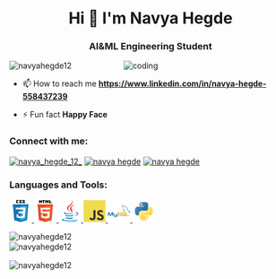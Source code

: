 <h1 align="center">Hi 👋
  I'm Navya Hegde</h1>
<h3 align="center">AI&ML Engineering Student</h3>
<img align="right" alt="coding" width="300" src="https://user-images.githubusercontent.com/102985224/211582827-8fd748d6-9181-4c5f-a620-76168b861a4d.gif">
<p align="left"> <img src="https://komarev.com/ghpvc/?username=navyahegde12&label=Profile%20views&color=0e75b6&style=flat" alt="navyahegde12" /> </p>

- 📫 How to reach me **https://www.linkedin.com/in/navya-hegde-558437239**

- ⚡ Fun fact **Happy Face**

<h3 align="left">Connect with me:</h3>
<p align="left">
<a href="https://twitter.com/navya_hegde_12_" target="blank"><img align="center" src="https://raw.githubusercontent.com/rahuldkjain/github-profile-readme-generator/master/src/images/icons/Social/twitter.svg" alt="navya_hegde_12_" height="30" width="40" /></a>
<a href="https://linkedin.com/in/navya hegde" target="blank"><img align="center" src="https://raw.githubusercontent.com/rahuldkjain/github-profile-readme-generator/master/src/images/icons/Social/linked-in-alt.svg" alt="navya hegde" height="30" width="40" /></a>
<a href="https://instagram.com/_navya.hegde_?utm_source=qr&igshid=MzNlNGNkZWQ4Mg%3D%3D" target="blank"><img align="center" src="https://raw.githubusercontent.com/rahuldkjain/github-profile-readme-generator/master/src/images/icons/Social/instagram.svg" alt="navya hegde" height="30" width="40" /></a>
</p>



<h3 align="left">Languages and Tools:</h3>
<p align="left"> <a href="https://www.w3schools.com/css/" target="_blank" rel="noreferrer"> <img src="https://raw.githubusercontent.com/devicons/devicon/master/icons/css3/css3-original-wordmark.svg" alt="css3" width="40" height="40"/> </a> <a href="https://www.w3.org/html/" target="_blank" rel="noreferrer"> <img src="https://raw.githubusercontent.com/devicons/devicon/master/icons/html5/html5-original-wordmark.svg" alt="html5" width="40" height="40"/> </a> <a href="https://www.java.com" target="_blank" rel="noreferrer"> <img src="https://raw.githubusercontent.com/devicons/devicon/master/icons/java/java-original.svg" alt="java" width="40" height="40"/> </a> <a href="https://developer.mozilla.org/en-US/docs/Web/JavaScript" target="_blank" rel="noreferrer"> <img src="https://raw.githubusercontent.com/devicons/devicon/master/icons/javascript/javascript-original.svg" alt="javascript" width="40" height="40"/> </a> <a href="https://www.mysql.com/" target="_blank" rel="noreferrer"> <img src="https://raw.githubusercontent.com/devicons/devicon/master/icons/mysql/mysql-original-wordmark.svg" alt="mysql" width="40" height="40"/> </a> <a href="https://www.python.org" target="_blank" rel="noreferrer"> <img src="https://raw.githubusercontent.com/devicons/devicon/master/icons/python/python-original.svg" alt="python" width="40" height="40"/> </a> </p>

<p><img align="left" width="400" src="https://github-readme-stats.vercel.app/api/top-langs?username=navyahegde12&show_icons=true&locale=en&layout=compact" alt="navyahegde12" /></p>

<p>&nbsp;<img align="center" width="450" src="https://github-readme-stats.vercel.app/api?username=navyahegde12&show_icons=true&locale=en" alt="navyahegde12" /></p>

<p><img align="center" src="https://github-readme-streak-stats.herokuapp.com/?user=navyahegde12&" alt="navyahegde12" /></p>
